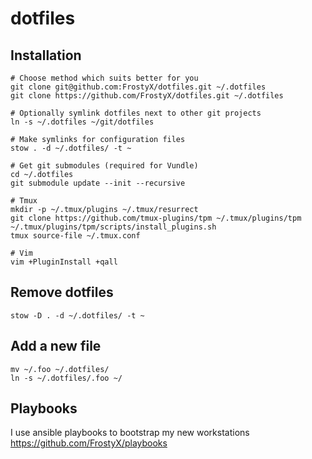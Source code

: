 # dotfiles

## Installation

    # Choose method which suits better for you
    git clone git@github.com:FrostyX/dotfiles.git ~/.dotfiles
    git clone https://github.com/FrostyX/dotfiles.git ~/.dotfiles

    # Optionally symlink dotfiles next to other git projects
    ln -s ~/.dotfiles ~/git/dotfiles

    # Make symlinks for configuration files
    stow . -d ~/.dotfiles/ -t ~

    # Get git submodules (required for Vundle)
    cd ~/.dotfiles
    git submodule update --init --recursive

    # Tmux
    mkdir -p ~/.tmux/plugins ~/.tmux/resurrect
    git clone https://github.com/tmux-plugins/tpm ~/.tmux/plugins/tpm
    ~/.tmux/plugins/tpm/scripts/install_plugins.sh
    tmux source-file ~/.tmux.conf

    # Vim
    vim +PluginInstall +qall


## Remove dotfiles

    stow -D . -d ~/.dotfiles/ -t ~

## Add a new file

    mv ~/.foo ~/.dotfiles/
    ln -s ~/.dotfiles/.foo ~/

## Playbooks

I use ansible playbooks to bootstrap my new workstations
https://github.com/FrostyX/playbooks
